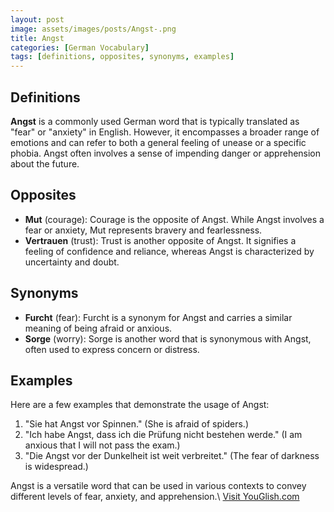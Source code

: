 ```yaml
---
layout: post
image: assets/images/posts/Angst-.png
title: Angst 
categories: [German Vocabulary]
tags: [definitions, opposites, synonyms, examples]
---
```


## Definitions

**Angst** is a commonly used German word that is typically translated as "fear" or "anxiety" in English. However, it encompasses a broader range of emotions and can refer to both a general feeling of unease or a specific phobia. Angst often involves a sense of impending danger or apprehension about the future.

## Opposites

- **Mut** (courage): Courage is the opposite of Angst. While Angst involves a fear or anxiety, Mut represents bravery and fearlessness.
- **Vertrauen** (trust): Trust is another opposite of Angst. It signifies a feeling of confidence and reliance, whereas Angst is characterized by uncertainty and doubt.

## Synonyms

- **Furcht** (fear): Furcht is a synonym for Angst and carries a similar meaning of being afraid or anxious.
- **Sorge** (worry): Sorge is another word that is synonymous with Angst, often used to express concern or distress.

## Examples

Here are a few examples that demonstrate the usage of Angst:

1. "Sie hat Angst vor Spinnen." (She is afraid of spiders.)
2. "Ich habe Angst, dass ich die Prüfung nicht bestehen werde." (I am anxious that I will not pass the exam.)
3. "Die Angst vor der Dunkelheit ist weit verbreitet." (The fear of darkness is widespread.)

Angst is a versatile word that can be used in various contexts to convey different levels of fear, anxiety, and apprehension.\ <a id="yg-widget-0" class="youglish-widget" data-query="Angst " data-lang="german" data-components="8412" data-auto-start="0" data-bkg-color="theme_light" data-title="How%20to%20pronounce%20Angst %20in%20German"  rel="nofollow" href="https://youglish.com">Visit YouGlish.com</a><script async src="https://youglish.com/public/emb/widget.js" charset="utf-8"></script>